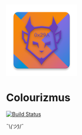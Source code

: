 ![A mangy dog on beige background.](./app/src/main/res/mipmap-xxxhdpi/ic_launcher_k.png "Project logo")

# Colourizmus

[![Build Status](https://travis-ci.org/simo-andreev/Colourizmus.svg?branch=master)](https://travis-ci.org/simo-andreev/Colourizmus)

¯\\_(ツ)_/¯
